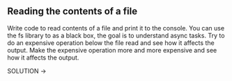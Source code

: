 ## Reading the contents of a file

Write code to read contents of a file and print it to the console. 
You can use the fs library to as a black box, the goal is to understand async tasks. 
Try to do an expensive operation below the file read and see how it affects the output. 
Make the expensive operation more and more expensive and see how it affects the output. 

SOLUTION ->

<!-- 
    reading the file is an asynchronous task 
    and when we perform a very expensive task the main thread will be busy and
    will not take the asynchronous taks even if it is completed eary
    it will only check the callback queue when the main thread is free

    CODE -> 

    const fs = require('fs');

    function callback(err, data){
        console.log(data);
    }

    fs.readFile('a.txt', 'utf8', callback);

 -->